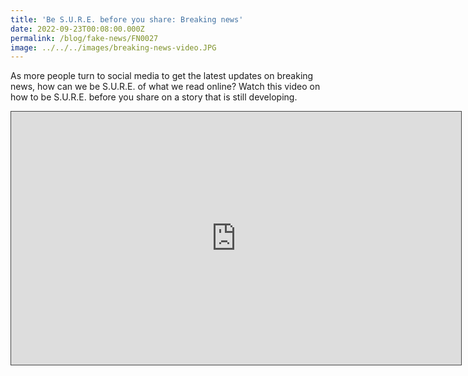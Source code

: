 ```yaml
---
title: 'Be S.U.R.E. before you share: Breaking news'
date: 2022-09-23T00:08:00.000Z
permalink: /blog/fake-news/FN0027
image: ../../../images/breaking-news-video.JPG
---
```


As more people turn to social media to get the latest updates on breaking news, how can we be S.U.R.E. of what we read online? Watch this video on how to be S.U.R.E. before you share on a story that is still developing.

<iframe src="https://nlb.ap.panopto.com/Panopto/Pages/Embed.aspx?id=8ad49a06-58d0-4e1c-8654-af190045d4b3&autoplay=false&offerviewer=true&showtitle=true&showbrand=false&captions=false&interactivity=all" height="405" width="720" style="border: 1px solid #464646;" allowfullscreen allow="autoplay"></iframe> 


